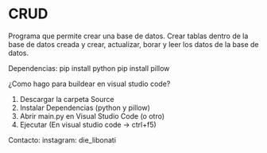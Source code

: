 # CRUD
Programa que permite crear una base de datos. Crear tablas dentro de la base de datos creada y crear, actualizar, borar y leer los datos de la base de datos.


Dependencias:
pip install python
pip install pillow

¿Como hago para buildear en visual studio code?
1. Descargar la carpeta Source
2. Instalar Dependencias (python y pillow)
3. Abrir main.py en Visual Studio Code (o otro)
4. Ejecutar (En visual studio code -> ctrl+f5)

Contacto:
instagram: die_libonati
